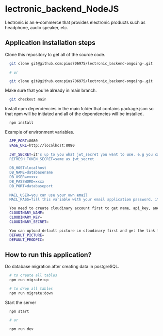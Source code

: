 # lectronic_backend_NodeJS
Lectronic is an e-commerce that provides electronic products such as headphone, audio speaker, etc.

##
## Application installation steps
Clone this repository to get all of the source code.
```bash
  git clone git@github.com:pius706975/lectronic_backend-ongoing-.git
  
  # or

  git clone git@github.com:pius706975/lectronic_backend-ongoing-.git
```

Make sure that you're already in main branch.
``` bash
  git checkout main
```

Install npm dependencies in the main folder that contains package.json so that npm will be initiated and all of the dependencies will be installed.
``` bash
  npm install
```

Example of environment variables.
``` bash
  APP_PORT=8080   
  BASE_URL=http://localhost:8080
  
  JWT_SECRET=it's up to you what jwt_secret you want to use. e.g you can use "thisissecrect".
  REFRESH_TOKEN_SECRET=same as jwt_secret
  
  DB_HOST=localhost
  DB_NAME=databasename
  DB_USER=xxxxx
  DB_PASSWORD=xxxx
  DB_PORT=databaseport
  
  MAIL_USER=you can use your own email
  MAIL_PASS=fill this variable with your email application password. it's provided if you use gmail.

  You need to create cloudinary account first to get name, api_key, and api_secret
  CLOUDINARY_NAME=
  CLOUDINARY_KEY=
  CLOUDINARY_SECRET=

  You can upload default picture in cloudinary first and get the link that will be used as default picture.
  DEFAULT_PICTURE=
  DEFAULT_PRODPIC=
```

##
## How to run this application?
Do database migration after creating data in postgreSQL.
``` bash
  # to create all tables
  npm run migrate:up

  # to drop all tables
  npm run migrate:down
```

Start the server
``` bash
  npm start
  
  # or

  npm run dev
```
